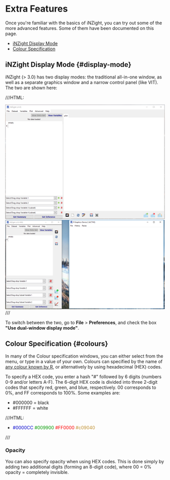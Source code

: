 # Extra Features

Once you're familiar with the basics of iNZight, you can try out some of the more advanced features.
Some of them have been documented on this page.


- [iNZight Display Mode](#display-mode)
- [Colour Specification](#colours)



## iNZight Display Mode  {#display-mode}

iNZight (> 3.0) has two display modes: the traditional all-in-one window, as well as a separate graphics window and a narrow control panel (like VIT).
The two are shown here:

///HTML:
<div class="images-centered equal-height">
  <img src="../../img/user_guides/interface/1_inzight_home.png" alt="iNZight Home - single window">
  <img src="../../img/user_guides/interface/8_inzight_dual_window.png" alt="iNZight Home - dual window">
</div>
///

To switch between the two, go to __File__ > __Preferences__, and check the box __"Use dual-window display mode"__.




## Colour Specification  {#colours}

In many of the Colour specification windows, you can either select from the menu, or type in a value of your own. Colours can specified by the name of [any colour known by R](http://research.stowers-institute.org/efg/R/Color/Chart/ColorChart.pdf),
or alternatively by using hexadecimal (HEX) codes.

To specify a HEX code, you enter a hash "#" followed by 6 digits (numbers 0-9 and/or letters A-F).
The 6-digit HEX code is divided into three 2-digit codes that specify red, green, and blue, respectively. 00 corresponds to 0%, and FF corresponds to 100%. Some examples are:

- \#000000 = black
- \#FFFFFF = white

///HTML:
<ul>
  <li>
    <span style='color: #0000CC'>#0000CC</span>
    <span style='color: #009900'>#009900</span>
    <span style='color: #FF0000'>#FF0000</span>
    <span style='color: #c09030'>#c09040</span>
  </li>
</ul>
///

### Opacity

You can also specify opacity when using HEX codes. This is done simply by adding two additional digits (forming an 8-digit code), where 00 = 0% opacity = completely invisible.
